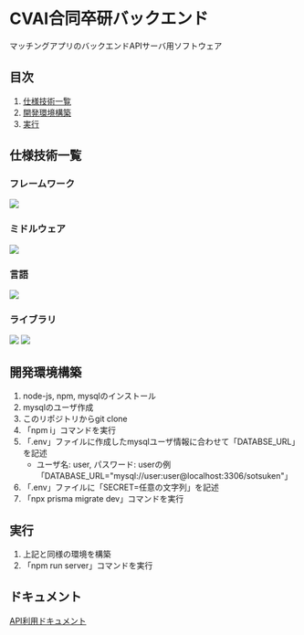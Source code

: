 # CVAI合同卒研バックエンド
マッチングアプリのバックエンドAPIサーバ用ソフトウェア

## 目次
1. [仕様技術一覧](#仕様技術一覧)
1. [開発環境構築](#開発環境構築)
1. [実行](#実行)

## 仕様技術一覧
### フレームワーク
<img src="https://img.shields.io/badge/-Node.js-339933.svg?logo=node.js">

### ミドルウェア
<img src="https://img.shields.io/badge/-Mysql-4479A1.svg?logo=mysql">

### 言語
<img src="https://img.shields.io/badge/-Typescript-007ACC.svg?logo=typescript">

### ライブラリ
<img src="https://img.shields.io/badge/-Prisma-2D3748.svg?logo=prisma">
<img src="https://img.shields.io/badge/-Express-000000.svg?logo=express">

## 開発環境構築
1. node-js, npm, mysqlのインストール
1. mysqlのユーザ作成
1. このリポジトリからgit clone
1. 「npm i」コマンドを実行
1. 「.env」ファイルに作成したmysqlユーザ情報に合わせて「DATABSE_URL」を記述
    - ユーザ名: user, パスワード: userの例 「DATABASE_URL="mysql://user:user@localhost:3306/sotsuken"」
1. 「.env」ファイルに「SECRET=任意の文字列」を記述
1. 「npx prisma migrate dev」コマンドを実行

## 実行
1. 上記と同様の環境を構築
1. 「npm run server」コマンドを実行

## ドキュメント
[API利用ドキュメント](docments/api.md)